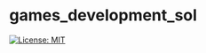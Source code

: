 # games_development_sol

[![License: MIT](https://img.shields.io/badge/License-MIT-yellow.svg)](https://opensource.org/licenses/MIT)
